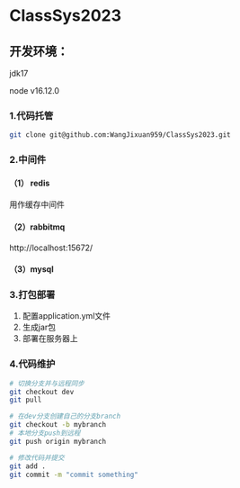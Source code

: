 # ClassSys2023

## 开发环境：

jdk17

node v16.12.0

### 1.代码托管

```bash
git clone git@github.com:WangJixuan959/ClassSys2023.git
```

### 2.中间件

#### （1） redis

用作缓存中间件

#### （2）rabbitmq
http://localhost:15672/
#### （3）mysql

### 3.打包部署

1. 配置application.yml文件
2. 生成jar包
3. 部署在服务器上

### 4.代码维护

```bash
# 切换分支并与远程同步
git checkout dev
git pull

# 在dev分支创建自己的分支branch           
git checkout -b mybranch    
# 本地分支push到远程 
git push origin mybranch

# 修改代码并提交
git add .
git commit -m "commit something"


```

